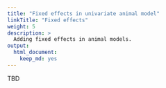```yaml
---
title: "Fixed effects in univariate animal model"
linkTitle: "Fixed effects"
weight: 5
description: >
  Adding fixed effects in animal models.
output: 
  html_document: 
    keep_md: yes
---
```


TBD

